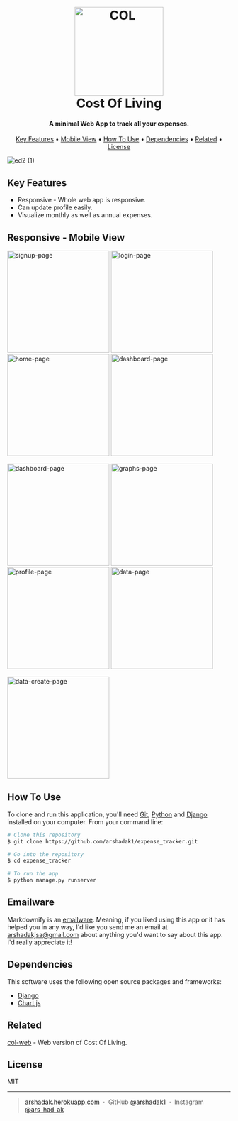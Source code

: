 
<h1 align="center">
  <br>
  <a href="https://cost-of-living-col.herokuapp.com"><img src="https://user-images.githubusercontent.com/75536974/183626754-cd263053-d0fb-4e31-8348-6455abbe4912.png" alt="COL" width="200"></a>
  <br>
  Cost Of Living
  <br>
</h1>

<h4 align="center">A minimal Web App to track all your expenses.</h4>



<p align="center">
  <a href="#key-features">Key Features</a> •
  <a href="#responsive---mobile-view">Mobile View</a> •
  <a href="#how-to-use">How To Use</a> •
  <a href="#dependencies">Dependencies</a> •
  <a href="#related">Related</a> •
  <a href="#license">License</a>
</p>

![ed2 (1)](https://user-images.githubusercontent.com/75536974/183637643-e9089888-71cb-42ad-91e1-b76d800cc52e.gif)

## Key Features

* Responsive - Whole web app is responsive.
* Can update profile easily.
* Visualize monthly as well as annual expenses.

## Responsive - Mobile View
<p>
<img src="https://user-images.githubusercontent.com/75536974/183647736-4f66e748-ba6e-4b0b-866f-cc2d1f978b05.png" alt="signup-page" width="230">
<img src="https://user-images.githubusercontent.com/75536974/183647754-83251069-f7c7-48ab-8cb9-92badcefa327.png" alt="login-page" width="230">
<img src="https://user-images.githubusercontent.com/75536974/183647756-22f0fb94-f2d9-4885-ba64-59e406bd13fa.png" alt="home-page" width="230">
<img src="https://user-images.githubusercontent.com/75536974/183647792-7487f35a-af9f-4fd0-b3aa-2a1ef6b5ec61.png" alt="dashboard-page" width="230">
  
</p>
<p>
<img src="https://user-images.githubusercontent.com/75536974/183647784-d028f11d-60c5-4c22-b753-fb8fe1e6a386.png" alt="dashboard-page" width="230">
<img src="https://user-images.githubusercontent.com/75536974/183647762-4b426faf-9236-4f0d-ba89-44d6c2bcdb56.png" alt="graphs-page" width="230">
<img src="https://user-images.githubusercontent.com/75536974/183647745-f3243893-4b85-4246-97d3-ce84de7f9f36.png" alt="profile-page" width="230">
<img src="https://user-images.githubusercontent.com/75536974/183647772-e8c05e35-87e9-4239-9694-eb44203d0a6e.png" alt="data-page" width="230">
</p>
<p>
<img src="https://user-images.githubusercontent.com/75536974/183647768-778386d8-b9b9-4b48-90d8-97dd231b14a9.png" alt="data-create-page" width="230">
</p>


## How To Use

To clone and run this application, you'll need [Git](https://git-scm.com), [Python](https://www.python.org/downloads/) and [Django](https://www.djangoproject.com/download/) installed on your computer. From your command line:

```bash
# Clone this repository
$ git clone https://github.com/arshadak1/expense_tracker.git

# Go into the repository
$ cd expense_tracker

# To run the app
$ python manage.py runserver
```

## Emailware

Markdownify is an [emailware](https://en.wiktionary.org/wiki/emailware). Meaning, if you liked using this app or it has helped you in any way, I'd like you send me an email at <arshadakjsa@gmail.com> about anything you'd want to say about this app. I'd really appreciate it!

## Dependencies

This software uses the following open source packages and frameworks:

- [Django](https://www.djangoproject.com/)
- [Chart.js](https://www.chartjs.org/)

## Related

[col-web](https://cost-of-living-col.herokuapp.com) - Web version of Cost Of Living.


## License

MIT

---

> [arshadak.herokuapp.com](https://www.arshadak.herokuapp.com) &nbsp;&middot;&nbsp;
> GitHub [@arshadak1](https://github.com/arshadak1) &nbsp;&middot;&nbsp;
> Instagram [@ars_had_ak](https://instagram.com/ars_had_ak)

